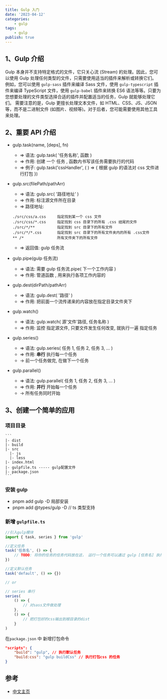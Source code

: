 ```yaml
---
title: Gulp 入门
date: '2023-04-12'
categories:
    - gulp
tags:
    - gulp
publish: true
---
```


## 1、Gulp 介绍

Gulp 本身并不支持特定格式的文件，它只关心流 (Stream) 的处理。因此，您可以使用 Gulp 处理任何类型的文件，只需要使用适当的插件来解析或转换它们。
例如，您可以使用 `gulp-sass` 插件来编译 Sass 文件，使用 `gulp-typescript` 插件来编译 TypeScript 文件，使用 `gulp-babel` 插件来转换 ES6 语法等等。只要为您想要处理的文件类型选择合适的插件并配置适当的任务，Gulp 就能够处理它们。
需要注意的是，Gulp 更擅长处理文本文件，如 HTML、CSS、JS、JSON 等，而不是二进制文件 (如图片、视频等)。对于后者，您可能需要使用其他工具来处理。

## 2、重要 API 介绍

-   gulp.task(name, [deps], fn)

    -   => 语法: gulp.task( '任务名称', 函数 )
    -   => 作用: 创建 一个 任务 , 函数内书写该任务需要执行的代码
    -   => 例子: gulp.task('cssHandler', ( ) => { 根据 gulp 的语法对 css 文件进行打包 })

-   gulp.src(filePath/pathArr)

    -   => 语法: gulp.src( '路径地址' )
    -   => 作用: 标注源文件所在目录
    -   => 路径地址:

    ```
    ./src/css/a.css     指定找到某一个 css 文件
    ./src/css/*.css     指定找到 css 目录下的所有 .css 结尾的文件
    ./src/*/**          指定找到 src 目录下的所有文件
    ./src/*/*.css       指定找到 src 目录下的所有文件夹内的所有 .css文件
    ** /*               所有文件夹下的所有文件
    ```

    -   => 返回值: gulp 任务流

-   gulp.pipe(gulp 任务流)

    -   => 语法: 需要 gulp 任务流.pipe( 下一个工作内容 )
    -   => 作用: 管道函数 , 用来执行各项工作内容的

-   gulp.dest(dirPath/pathArr)

    -   => 语法: gulp.dest( '路径' )
    -   => 作用: 把前面一个流传递来的内容放在指定目录文件夹下

-   gulp.watch()

    -   => 语法: gulp.watch( 源'文件'路径, 任务名称 )
    -   => 作用: 监控 指定源文件, 只要文件发生任何改变, 就执行一遍 指定任务

-   gulp.series()

    -   => 语法: gulp.series( 任务 1, 任务 2, 任务 3, ... )
    -   => 作用: **串行** 执行每一个任务
    -   -> 前一个任务做完, 在做下一个任务

-   gulp.parallel()
    -   => 语法: gulp.parallel( 任务 1, 任务 2, 任务 3, ... )
    -   => 作用: **并行** 开始每一个任务
    -   -> 所有任务同时开始

## 3、创建一个简单的应用

### 项目目录

    ```
    |- dist
    |- build
    |- src
      |- js
      |- less
    |- index.html
    |- gulpfile.ts ----- gulp配置文件
    |- package.json
    ```

### 安装 gulp

-   pnpm add gulp -D 局部安装
-   pnpm add @types/gulp -D // ts 类型支持

### 新增 `gulpfile.ts`

```ts
//引入gulp模块
import { task, series } from 'gulp'

//定义任务
task('任务名', () => {
    // TODO: 将你的任务的任务代码放在这， 运行一个任务可以通过 gulp [任务名] 执行
})

//定义默认任务
task('default', () => {})

// or

// series 串行
series(
    () => {
        // 对sass文件做处理
    },
    () => {
        // 把打包好的css输出到根目录的dist
    }
)
```

在`package.json` 中 新增打包命令

```json
"scripts": {
    "build": "gulp", // 执行默认任务
    "build:css": "gulp buildCss" // 执行打包css 的任务
}

```

## 参考

-   [中文主页](http://www.gulpjs.com.cn/)

